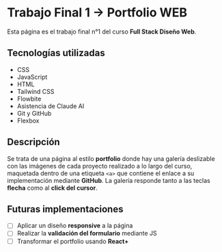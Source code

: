 # Trabajo Final 1 → Portfolio WEB

Esta página es el trabajo final n°1 del curso **Full Stack Diseño Web**.

## Tecnologías utilizadas
- CSS  
- JavaScript  
- HTML  
- Tailwind CSS  
- Flowbite  
- Asistencia de Claude AI  
- Git y GitHub  
- Flexbox  

## Descripción
Se trata de una página al estilo **portfolio** donde hay una galería deslizable con las imágenes de cada proyecto realizado a lo largo del curso, maquetada dentro de una etiqueta `<a>` que contiene el enlace a su implementación mediante **GitHub**. La galería responde tanto a las teclas **flecha** como al **click del cursor**.

## Futuras implementaciones
- [ ] Aplicar un diseño **responsive** a la página  
- [ ] Realizar la **validación del formulario** mediante JS  
- [ ] Transformar el portfolio usando **React+**  
